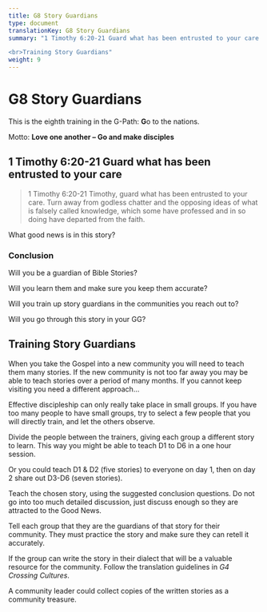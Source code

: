 ```yaml
---
title: G8 Story Guardians
type: document
translationKey: G8 Story Guardians
summary: "1 Timothy 6:20-21 Guard what has been entrusted to your care

<br>Training Story Guardians"
weight: 9
---
```

# G8 Story Guardians

This is the eighth training in the G-Path: **G**o to the nations.

Motto: **Love one another – Go and make disciples**

## 1 Timothy 6:20-21 Guard what has been entrusted to your care

>   1 Timothy 6:20-21 Timothy, guard what has been entrusted to your care. Turn away from godless chatter and the opposing ideas of what is falsely called knowledge, which some have professed and in so doing have departed from the faith.

What good news is in this story?

### Conclusion

Will you be a guardian of Bible Stories?

Will you learn them and make sure you keep them accurate?

Will you train up story guardians in the communities you reach out to?

Will you go through this story in your GG?

## Training Story Guardians

When you take the Gospel into a new community you will need to teach them many stories. If the new community is not too far away you may be able to teach stories over a period of many months. If you cannot keep visiting you need a different approach…

Effective discipleship can only really take place in small groups. If you have too many people to have small groups, try to select a few people that you will directly train, and let the others observe.

Divide the people between the trainers, giving each group a different story to learn. This way you might be able to teach D1 to D6 in a one hour session.

Or you could teach D1 & D2 (five stories) to everyone on day 1, then on day 2 share out D3-D6 (seven stories).

Teach the chosen story, using the suggested conclusion questions. Do not go into too much detailed discussion, just discuss enough so they are attracted to the Good News.

Tell each group that they are the guardians of that story for their community. They must practice the story and make sure they can retell it accurately.

If the group can write the story in their dialect that will be a valuable resource for the community. Follow the translation guidelines in *G4 Crossing Cultures*.

A community leader could collect copies of the written stories as a community treasure.

